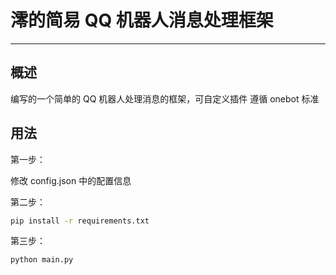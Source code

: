 # 澪的简易 QQ 机器人消息处理框架

---

## 概述

编写的一个简单的 QQ 机器人处理消息的框架，可自定义插件
遵循 onebot 标准

## 用法

第一步：

修改 config.json 中的配置信息

第二步：

```bash
pip install -r requirements.txt
```

第三步：

```bash
python main.py
```
